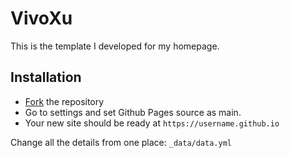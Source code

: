 # VivoXu

This is the template I developed for my homepage.

## Installation

* [Fork](https://github.com/vivoxu/vivoxu.github.io/fork) the repository
* Go to settings and set Github Pages source as main.
* Your new site should be ready at `https://username.github.io`

Change all the details from one place: ``_data/data.yml``
